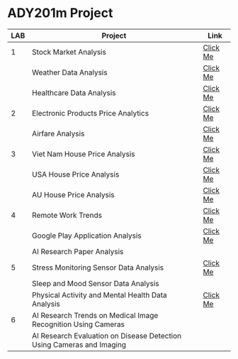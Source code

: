 # ADY201m Project
 
| LAB | Project                                            | Link                                                                       |
|-----|----------------------------------------------------|----------------------------------------------------------------------------|
| 1   | Stock Market Analysis                              | [Click Me](https://github.com/onsra520/Stock-Market-Analysis)              |
|     | Weather Data Analysis                              | [Click Me](https://github.com/onsra520/Weather-Data-Analysis)              |
|     | Healthcare Data Analysis                           | [Click Me](https://github.com/onsra520/Healthcare-Data-Analysis)           |
| 2   | Electronic Products Price Analytics                | [Click Me](https://github.com/onsra520/Electronic-Products-Price-Analytics)|
|     | Airfare Analysis                                   | [Click Me](https://github.com/onsra520/Airfare-Analysis)                   |
| 3   | Viet Nam House Price Analysis                      | [Click Me](https://github.com/onsra520/House-Price-Analysis)               |
|     | USA House Price Analysis                           | [Click Me](https://github.com/onsra520/House-Price-in-USA-Analysis)        |
|     | AU House Price Analysis                            | [Click Me](https://github.com/onsra520/House-Price-in-AU-Analysis)         |
| 4   | Remote Work Trends                                 | [Click Me](https://github.com/onsra520/Remote-Work-Trends)                 |
|     | Google Play Application Analysis                   | [Click Me](https://github.com/onsra520/Google-Play-Application-Analysis)   |
|     | AI Research Paper Analysis                         ||
| 5   | Stress Monitoring Sensor Data Analysis             | [Click Me](https://github.com/onsra520Stress-Monitoring-Sensor-Data-Analysis) |
|     | Sleep and Mood Sensor Data Analysis                ||
|     | Physical Activity and Mental Health Data Analysis  | [Click Me](https://github.com/onsra520/Physical-Activity-and-Mental-Health-Data-Analysis) |
| 6   | AI Research Trends on Medical Image Recognition Using Cameras ||
|     | AI Research Evaluation on Disease Detection Using Cameras and Imaging ||
